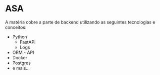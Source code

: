 # ASA

A matéria cobre a parte de backend utilizando as seguintes tecnologias e conceitos:

* Python
  * FastAPI
  * Logs
* ORM - API
* Docker
* Postgres
* e mais...
